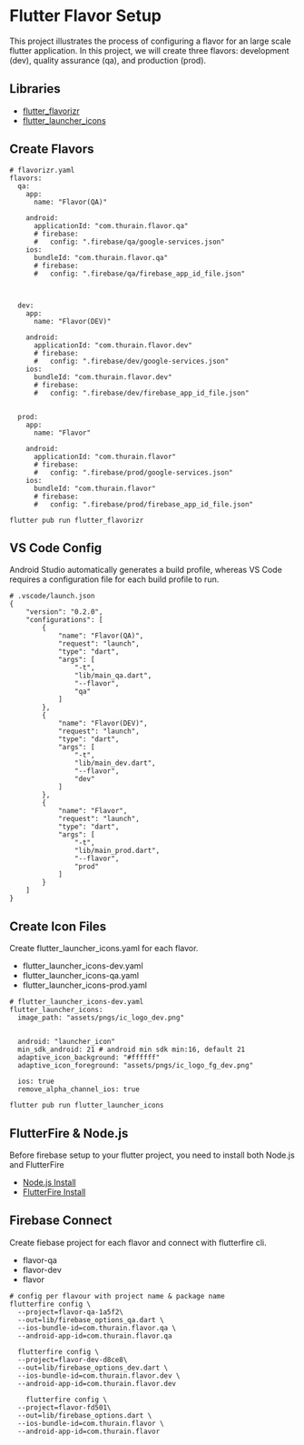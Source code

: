 # Flutter Flavor Setup
This project illustrates the process of configuring a flavor for an large scale flutter application.
In this project, we will create three flavors: development (dev), quality assurance (qa), and production (prod).

## Libraries
- [flutter_flavorizr](https://pub.dev/packages/flutter_flavorizr)
- [flutter_launcher_icons](https://pub.dev/packages/flutter_launcher_icons)

## Create Flavors
```
# flavorizr.yaml
flavors:
  qa:
    app:
      name: "Flavor(QA)"

    android:
      applicationId: "com.thurain.flavor.qa"
      # firebase:
      #   config: ".firebase/qa/google-services.json"
    ios:
      bundleId: "com.thurain.flavor.qa"
      # firebase:
      #   config: ".firebase/qa/firebase_app_id_file.json"



  dev:
    app:
      name: "Flavor(DEV)"
  
    android:
      applicationId: "com.thurain.flavor.dev"
      # firebase:
      #   config: ".firebase/dev/google-services.json"
    ios:
      bundleId: "com.thurain.flavor.dev"
      # firebase:
      #   config: ".firebase/dev/firebase_app_id_file.json"


  prod:
    app:
      name: "Flavor"
  
    android:
      applicationId: "com.thurain.flavor"
      # firebase:
      #   config: ".firebase/prod/google-services.json"
    ios:
      bundleId: "com.thurain.flavor"
      # firebase:
      #   config: ".firebase/prod/firebase_app_id_file.json"

```
```
flutter pub run flutter_flavorizr
```

## VS Code Config
Android Studio automatically generates a build profile, whereas VS Code requires a configuration file for each build profile to run.

```
# .vscode/launch.json
{
    "version": "0.2.0",
    "configurations": [
        {
            "name": "Flavor(QA)",
            "request": "launch",
            "type": "dart",
            "args": [
                "-t",
                "lib/main_qa.dart",
                "--flavor",
                "qa"
            ]
        },
        {
            "name": "Flavor(DEV)",
            "request": "launch",
            "type": "dart",
            "args": [
                "-t",
                "lib/main_dev.dart",
                "--flavor",
                "dev"
            ]
        },
        {
            "name": "Flavor",
            "request": "launch",
            "type": "dart",
            "args": [
                "-t",
                "lib/main_prod.dart",
                "--flavor",
                "prod"
            ]
        }
    ]
}
```

## Create Icon Files
Create flutter_launcher_icons.yaml for each flavor.
- flutter_launcher_icons-dev.yaml
- flutter_launcher_icons-qa.yaml
- flutter_launcher_icons-prod.yaml

```
# flutter_launcher_icons-dev.yaml
flutter_launcher_icons:
  image_path: "assets/pngs/ic_logo_dev.png"


  android: "launcher_icon"
  min_sdk_android: 21 # android min sdk min:16, default 21
  adaptive_icon_background: "#ffffff"
  adaptive_icon_foreground: "assets/pngs/ic_logo_fg_dev.png"

  ios: true
  remove_alpha_channel_ios: true
```
```
flutter pub run flutter_launcher_icons
```
## FlutterFire & Node.js 
Before firebase setup to your flutter project, you need to install both Node.js and FlutterFire
- [Node.js Install](https://nodejs.org/en)
- [FlutterFire Install](https://firebase.google.com/docs/flutter/setup?platform=ios)

## Firebase Connect
Create fiebase project for each flavor and connect with flutterfire cli.
- flavor-qa
- flavor-dev
- flavor

```
# config per flavour with project name & package name
flutterfire config \
  --project=flavor-qa-1a5f2\
  --out=lib/firebase_options_qa.dart \
  --ios-bundle-id=com.thurain.flavor.qa \
  --android-app-id=com.thurain.flavor.qa

  flutterfire config \
  --project=flavor-dev-d8ce8\
  --out=lib/firebase_options_dev.dart \
  --ios-bundle-id=com.thurain.flavor.dev \
  --android-app-id=com.thurain.flavor.dev

    flutterfire config \
  --project=flavor-fd501\
  --out=lib/firebase_options.dart \
  --ios-bundle-id=com.thurain.flavor \
  --android-app-id=com.thurain.flavor
```
